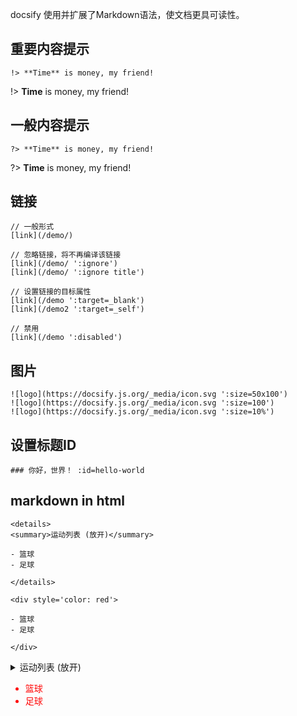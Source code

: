 docsify 使用并扩展了Markdown语法，使文档更具可读性。

## 重要内容提示

```
!> **Time** is money, my friend!
```

!> **Time** is money, my friend!

## 一般内容提示

```
?> **Time** is money, my friend!
```

?> **Time** is money, my friend!

## 链接

```
// 一般形式
[link](/demo/)

// 忽略链接，将不再编译该链接
[link](/demo/ ':ignore')
[link](/demo/ ':ignore title')

// 设置链接的目标属性
[link](/demo ':target=_blank')
[link](/demo2 ':target=_self')

// 禁用
[link](/demo ':disabled')

```

## 图片

```
![logo](https://docsify.js.org/_media/icon.svg ':size=50x100')
![logo](https://docsify.js.org/_media/icon.svg ':size=100')
![logo](https://docsify.js.org/_media/icon.svg ':size=10%')
```

## 设置标题ID

```
### 你好，世界！ :id=hello-world
```

## markdown in html

```
<details>
<summary>运动列表 (放开)</summary>

- 篮球
- 足球

</details>

<div style='color: red'>

- 篮球
- 足球

</div>

```

<details>
<summary>运动列表 (放开)</summary>

- 篮球
- 足球

</details>

<div style='color: red'>

- 篮球
- 足球

</div>
